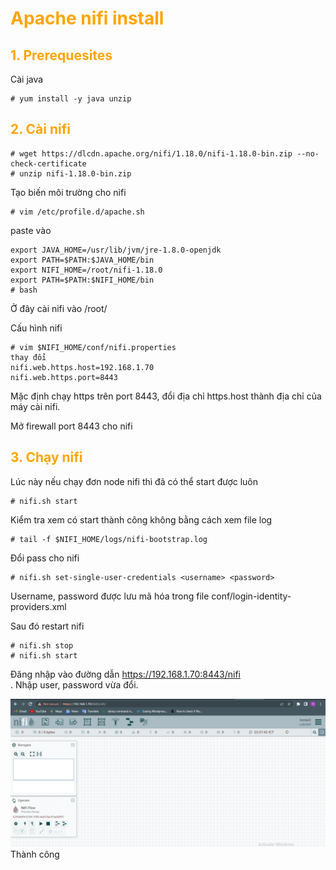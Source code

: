 <h1 style="color:orange">Apache nifi install</h1>
<h2 style="color:orange">1. Prerequesites</h2>
Cài java

    # yum install -y java unzip
<h2 style="color:orange">2. Cài nifi</h2>

    # wget https://dlcdn.apache.org/nifi/1.18.0/nifi-1.18.0-bin.zip --no-check-certificate
    # unzip nifi-1.18.0-bin.zip
Tạo biến môi trường cho nifi

    # vim /etc/profile.d/apache.sh
paste vào

    export JAVA_HOME=/usr/lib/jvm/jre-1.8.0-openjdk
    export PATH=$PATH:$JAVA_HOME/bin
    export NIFI_HOME=/root/nifi-1.18.0
    export PATH=$PATH:$NIFI_HOME/bin
    # bash
Ở đây cài nifi vào /root/

Cấu hình nifi

    # vim $NIFI_HOME/conf/nifi.properties
    thay đổi 
    nifi.web.https.host=192.168.1.70
    nifi.web.https.port=8443
Mặc định chạy https trên port 8443, đổi địa chỉ https.host thành địa chỉ của máy cài nifi.

Mở firewall port 8443 cho nifi
<h2 style="color:orange">3. Chạy nifi</h2>
Lúc này nếu chạy đơn node nifi thì đã có thể start được luôn

    # nifi.sh start
Kiểm tra xem có start thành công không bằng cách xem file log

    # tail -f $NIFI_HOME/logs/nifi-bootstrap.log
Đổi pass cho nifi

    # nifi.sh set-single-user-credentials <username> <password>
Username, password được lưu mã hóa trong file conf/login-identity-providers.xml

Sau đó restart nifi

    # nifi.sh stop
    # nifi.sh start
Đăng nhập vào đường dẫn https://192.168.1.70:8443/nifi<br>. Nhập user, password vừa đổi.<br>

![nifi-install1](../img/nifi-install1.png)<br>
Thành công